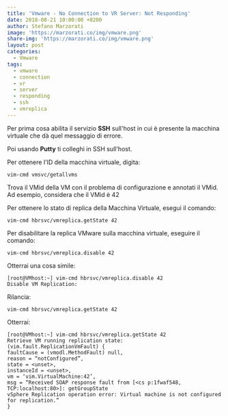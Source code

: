 ```yaml
---
title: 'Vmware - No Connection to VR Server: Not Responding'
date: 2018-08-21 10:00:00 +0200
author: Stefano Marzorati
image: 'https://marzorati.co/img/vmware.png'
share-img: 'https://marzorati.co/img/vmware.png'
layout: post
categories:
  - Vmware
tags:
  - vmware
  - connection
  - vr
  - server
  - responding
  - ssh
  - vmreplica
---
```

Per prima cosa abilita il servizio **SSH** sull'host in cui è presente la macchina virtuale che dà quel messaggio di errore.   

Poi usando **Putty** ti colleghi in SSH sull'host.   

Per ottenere l'ID della macchina virtuale, digita:   

	vim-cmd vmsvc/getallvms

Trova il VMid della VM con il problema di configurazione e annotati il VMid. Ad esempio, considera che il VMid è 42   

Per ottenere lo stato di replica della Macchina Virtuale, esegui il comando:   

	vim-cmd hbrsvc/vmreplica.getState 42

Per disabilitare la replica VMware sulla macchina virtuale, eseguire il comando:

	vim-cmd hbrsvc/vmreplica.disable 42
	
Otterrai una cosa simile:   

	[root@VMhost:~] vim-cmd hbrsvc/vmreplica.disable 42   
	Disable VM Replication:
	
Rilancia:

	vim-cmd hbrsvc/vmreplica.getState 42

Otterrai:

	[root@VMhost:~] vim-cmd hbrsvc/vmreplica.getState 42   
	Retrieve VM running replication state:   
	(vim.fault.ReplicationVmFault) {   
	faultCause = (vmodl.MethodFault) null,   
	reason = “notConfigured”,   
	state = <unset>,   
	instanceId = <unset>,   
	vm = ‘vim.VirtualMachine:42’,   
	msg = “Received SOAP response fault from [<cs p:1fwaf548, TCP:localhost:80>]: getGroupState   
	vSphere Replication operation error: Virtual machine is not configured for replication.”   
	}   
